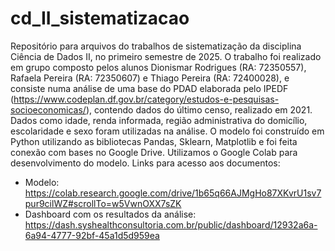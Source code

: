 # cd_II_sistematizacao
Repositório para arquivos do trabalhos de sistematização da disciplina Ciência de Dados II, no primeiro semestre de 2025.
O trabalho foi realizado em grupo composto pelos alunos Dionismar Rodrigues (RA: 72350557), Rafaela Pereira (RA: 72350607) e Thiago Pereira (RA: 72400028), e consiste numa análise de uma base do PDAD elaborada pelo IPEDF (https://www.codeplan.df.gov.br/category/estudos-e-pesquisas-socioeconomicas/), contendo dados do último censo, realizado em 2021. Dados como idade, renda informada, região administrativa do domicílio, escolaridade e sexo foram utilizadas na análise.
O modelo foi construído em Python utilizando as bibliotecas Pandas, Sklearn, Matplotlib e foi feita conexão com bases no Google Drive. Utilizamos o Google Colab para desenvolvimento do modelo.
Links para acesso aos documentos:
- Modelo: https://colab.research.google.com/drive/1b65q66AJMgHo87XKvrU1sv7pur9cilWZ#scrollTo=w5VwnOXX7sZK
- Dashboard com os resultados da análise: https://dash.syshealthconsultoria.com.br/public/dashboard/12932a6a-6a94-4777-92bf-45a1d5d959ea
